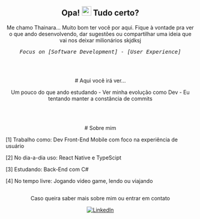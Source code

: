<div align="center">
<h2 align="center">Opa! <img src="https://media.giphy.com/media/hvRJCLFzcasrR4ia7z/giphy.gif" width="25px"> Tudo certo?</h2>

<p>Me chamo Thainara... Muito bom ter você por aqui. Fique à vontade pra ver o que ando desenvolvendo, dar sugestões ou compartilhar uma ideia que vai nos deixar milionários skjdksj</p>

<pre><i>Focus on [Software Development] - [User Experience]</i></pre>

<h2></h2>

<br>

<p># Aqui você irá ver... </p>

<p>Um pouco do que ando estudando - Ver minha evolução como Dev - Eu tentando manter a constância de commits</p>

<br>

<h2></h2>

<p># Sobre mim</p>

<div align=left>
  <p>[1] Trabalho como: Dev Front-End Mobile com foco na experiência de usuário</p>
  <p>[2] No dia-a-dia uso: React Native e TypeScipt</p>
  <p>[3] Estudando: Back-End com C#</p>
  <p>[4] No tempo livre: Jogando video game, lendo ou viajando</p>
</div>

<h2></h2>

<p>Caso queira saber mais sobre mim ou entrar em contato</p>
<a href="https://www.linkedin.com/in/thainarapenha/" target="_blank">
    <img src="https://img.shields.io/badge/-LinkedIn-%230077B5?style=for-the-badge&logo=linkedin&logoColor=white" alt="LinkedIn">
</a> 

</div>
